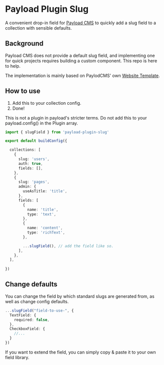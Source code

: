 # Payload Plugin Slug

A convenient drop-in field for [Payload CMS](https://payloadcms.com) to quickly add a slug field to a collection with sensible defaults.



## Background

Payload CMS does not provide a default slug field, and implementing one for quick projects requires building a custom component. This repo is here to help.

The implementation is mainly based on PaylodCMS' own [Website Template](https://github.com/payloadcms/payload/blob/v3.0.0-beta.122/templates/website/src/fields/slug/SlugComponent.tsx).


## How to use

1. Add this to your collection config.
2. Done!

This is not a plugin in payload's stricter terms. Do not add this to your payload.config() in the Plugin array.

```ts
import { slugField } from 'payload-plugin-slug'

export default buildConfig({

  collections: [
    {
      slug: 'users',
      auth: true,
      fields: [],
    },
    {
      slug: 'pages',
      admin: {
        useAsTitle: 'title',
      },
      fields: [
        {
          name: 'title',
          type: 'text',
        },
        {
          name: 'content',
          type: 'richText',
        },

        ...slugField(), // add the field like so.
      ],
    },
  ],
  
})
```

## Change defaults

You can change the field by which standard slugs are generated from, as well as change config defaults.

```ts
...slugField("field-to-use-", {
  TextField: {
    required: false,
  },
  CheckboxField: {
    //...
  }
})
```


If you want to extend the field, you can simply copy & paste it to your own field library.